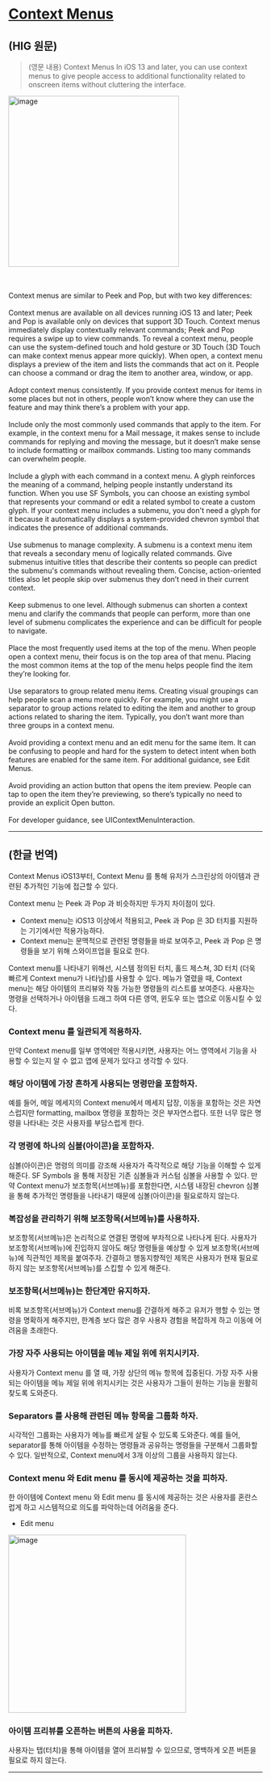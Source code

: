 

# [Context Menus](https://developer.apple.com/design/human-interface-guidelines/ios/controls/context-menus/)

## (HIG 원문)
> (영문 내용)
Context Menus
In iOS 13 and later, you can use context menus to give people access to additional functionality related to onscreen items without cluttering the interface.
<img width="338" alt="image" src="https://user-images.githubusercontent.com/64766255/167635962-cc23dc98-6606-43eb-a874-95e1119cfd18.png">

<br></br>
Context menus are similar to Peek and Pop, but with two key differences:
<br></br>
Context menus are available on all devices running iOS 13 and later; Peek and Pop is available only on devices that support 3D Touch.
Context menus immediately display contextually relevant commands; Peek and Pop requires a swipe up to view commands.
To reveal a context menu, people can use the system-defined touch and hold gesture or 3D Touch (3D Touch can make context menus appear more quickly). When open, a context menu displays a preview of the item and lists the commands that act on it. People can choose a command or drag the item to another area, window, or app.
<br></br>
Adopt context menus consistently. If you provide context menus for items in some places but not in others, people won’t know where they can use the feature and may think there’s a problem with your app.
<br></br>
Include only the most commonly used commands that apply to the item. For example, in the context menu for a Mail message, it makes sense to include commands for replying and moving the message, but it doesn’t make sense to include formatting or mailbox commands. Listing too many commands can overwhelm people.
<br></br>
Include a glyph with each command in a context menu. A glyph reinforces the meaning of a command, helping people instantly understand its function. When you use SF Symbols, you can choose an existing symbol that represents your command or edit a related symbol to create a custom glyph. If your context menu includes a submenu, you don't need a glyph for it because it automatically displays a system-provided chevron symbol that indicates the presence of additional commands.
<br></br>
Use submenus to manage complexity. A submenu is a context menu item that reveals a secondary menu of logically related commands. Give submenus intuitive titles that describe their contents so people can predict the submenu's commands without revealing them. Concise, action-oriented titles also let people skip over submenus they don’t need in their current context.
<br></br>
Keep submenus to one level. Although submenus can shorten a context menu and clarify the commands that people can perform, more than one level of submenu complicates the experience and can be difficult for people to navigate.
<br></br>
Place the most frequently used items at the top of the menu. When people open a context menu, their focus is on the top area of that menu. Placing the most common items at the top of the menu helps people find the item they’re looking for.
<br></br>
Use separators to group related menu items. Creating visual groupings can help people scan a menu more quickly. For example, you might use a separator to group actions related to editing the item and another to group actions related to sharing the item. Typically, you don’t want more than three groups in a context menu.
<br></br>
Avoid providing a context menu and an edit menu for the same item. It can be confusing to people and hard for the system to detect intent when both features are enabled for the same item. For additional guidance, see Edit Menus.
<br></br>
Avoid providing an action button that opens the item preview. People can tap to open the item they’re previewing, so there’s typically no need to provide an explicit Open button.
<br></br>
For developer guidance, see UIContextMenuInteraction.

---
## (한글 번역)
Context Menus
iOS13부터, Context Menu 를 통해 유저가 스크린상의 아이템과 관련된 추가적인 기능에 접근할 수 있다.

Context menu 는 Peek 과 Pop 과 비슷하지만 두가지 차이점이 있다.
- Context menu는 iOS13 이상에서 적용되고, Peek 과 Pop 은 3D 터치를 지원하는 기기에서만 적용가능하다.
- Context menu는 문맥적으로 관련된 명령들을 바로 보여주고, Peek 과 Pop 은 명령들을 보기 위해 스와이프업을 필요로 한다. 

Context menu를 나타내기 위해선, 시스템 정의된 터치, 홀드 제스쳐, 3D 터치 (더욱 빠르게 Context menu가 나타남)를 사용할 수 있다. 메뉴가 열렸을 때, Context menu는 해당 아이템의 프리뷰와 작동 가능한 명령들의 리스트를 보여준다. 사용자는 명령을 선택하거나 아이템을 드래그 하여 다른 영역, 윈도우 또는 앱으로 이동시킬 수 있다.

### Context menu 를 일관되게 적용하자.
만약 Context menu를 일부 영역에만 적용시키면, 사용자는 어느 영역에서 기능을 사용할 수 있는지 알 수 없고 앱에 문제가 있다고 생각할 수 있다.

### 해당 아이템에 가장 흔하게 사용되는 명령만을 포함하자.
예를 들어, 메일 메세지의 Context menu에서 메세지 답장, 이동을 포함하는 것은 자연스럽지만 formatting, mailbox 명령을 포함하는 것은 부자연스럽다. 또한 너무 많은 명령을 나타내는 것은 사용자를 부담스럽게 한다.

### 각 명령에 하나의 심볼(아이콘)을 포함하자.
심볼(아이콘)은 명령의 의미를 강조해 사용자가 즉각적으로 해당 기능을 이해할 수 있게 해준다. SF Symbols 을 통해 저장된 기존 심볼들과 커스텀 심볼을 사용할 수 있다. 만약 Context menu가 보조항목(서브메뉴)를 포함한다면, 시스템 내장된 chevron 심볼을 통해 추가적인 명령들을 나타내기 때문에 심볼(아이콘)을 필요로하지 않는다.  

### 복잡성을 관리하기 위해 보조항목(서브메뉴)를 사용하자.
보조항목(서브메뉴)은 논리적으로 연결된 명령에 부차적으로 나타나게 된다. 사용자가 보조항목(서브메뉴)에 진입하지 않아도 해당 명령들을 예상할 수 있게 보조항목(서브메뉴)에 직관적인 제목을 붙여주자. 간결하고 행동지향적인 제목은 사용자가 현재 필요로 하지 않는 보조항목(서브메뉴)를 스킵할 수 있게 해준다.

### 보조항목(서브메뉴)는 한단계만 유지하자.
비록 보조항목(서브메뉴)가 Context menu를 간결하게 해주고 유저가 행할 수 있는 명령을 명확하게 해주지만, 한계층 보다 많은 경우 사용자 경험을 복잡하게 하고 이동에 어려움을 초래한다.

### 가장 자주 사용되는 아이템을 메뉴 제일 위에 위치시키자.
사용자가 Context menu 를 열 때, 가장 상단의 메뉴 항목에 집중된다. 가장 자주 사용되는 아이템을 메뉴 제일 위에 위치시키는 것은 사용자가 그들이 원하는 기능을 원활히 찾도록 도와준다.

### Separators 를 사용해 관련된 메뉴 항목을 그룹화 하자.
시각적인 그룹화는 사용자가 메뉴를 빠르게 살필 수 있도록 도와준다. 예를 들어, separator를 통해 아이템을 수정하는 명령들과 공유하는 명령들을 구분해서 그룹화할 수 있다. 일반적으로, Context menu에서 3개 이상의 그룹을 사용하지 않는다.

### Context menu 와 Edit menu 를 동시에 제공하는 것을 피하자.
한 아이템에 Context menu 와 Edit menu 를 동시에 제공하는 것은 사용자를 혼란스럽게 하고 시스템적으로 의도를 파악하는데 어려움을 준다.
* Edit menu
<img width="352" alt="image" src="https://user-images.githubusercontent.com/64766255/167636031-d13dc96b-e7b8-44bf-ac0a-bd6598058218.png">

### 아이템 프리뷰를 오픈하는 버튼의 사용을 피하자.
사용자는 탭(터치)을 통해 아이템을 열어 프리뷰할 수 있으므로, 명백하게 오픈 버튼을 필요로 하지 않는다.



---
